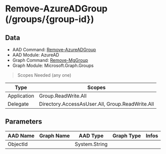 # Remove-AzureADGroup (/groups/{group-id})

## Data

+ AAD Command: [Remove-AzureADGroup](https://docs.microsoft.com/en-us/powershell/module/AzureAD/Remove-AzureADGroup)
+ AAD Module: AzureAD
+ Graph Command: [Remove-MgGroup](https://docs.microsoft.com/en-us/powershell/module/Microsoft.Graph.Groups/Remove-MgGroup)
+ Graph Module: Microsoft.Graph.Groups

> Scopes Needed (any one)

|Type|Scopes|
|---|---|
|Application|Group.ReadWrite.All|
|Delegate|Directory.AccessAsUser.All, Group.ReadWrite.All|

## Parameters

|AAD Name|Graph Name|AAD Type|Graph Type|Infos|
|---|---|---|---|---|
|ObjectId||System.String|||

